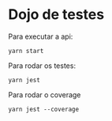 # Dojo de testes

Para executar a api:

    yarn start

Para rodar os testes:

    yarn jest

Para rodar o coverage

    yarn jest --coverage
